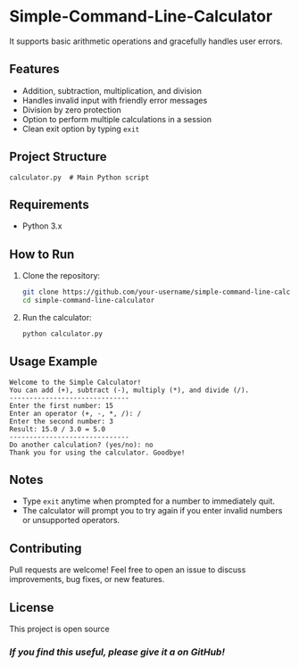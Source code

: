# Simple-Command-Line-Calculator
It supports basic arithmetic operations and gracefully handles user errors.

##  Features

*  Addition, subtraction, multiplication, and division
*  Handles invalid input with friendly error messages
*  Division by zero protection
*  Option to perform multiple calculations in a session
*  Clean exit option by typing `exit`

##  Project Structure

```text
calculator.py  # Main Python script
```

##  Requirements

* Python 3.x

##  How to Run

1. Clone the repository:

   ```bash
   git clone https://github.com/your-username/simple-command-line-calculator.git
   cd simple-command-line-calculator
   ```
2. Run the calculator:

   ```bash
   python calculator.py
   ```

##  Usage Example

```text
Welcome to the Simple Calculator!
You can add (+), subtract (-), multiply (*), and divide (/).
------------------------------
Enter the first number: 15
Enter an operator (+, -, *, /): /
Enter the second number: 3
Result: 15.0 / 3.0 = 5.0
------------------------------
Do another calculation? (yes/no): no
Thank you for using the calculator. Goodbye!
```

##  Notes

* Type `exit` anytime when prompted for a number to immediately quit.
* The calculator will prompt you to try again if you enter invalid numbers or unsupported operators.

##  Contributing

Pull requests are welcome! Feel free to open an issue to discuss improvements, bug fixes, or new features.

##  License

This project is open source

###  *If you find this useful, please give it a  on GitHub!*
